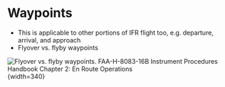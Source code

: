 # Waypoints

* This is applicable to other portions of IFR flight too, e.g. departure, arrival, and approach
* Flyover vs. flyby waypoints

![Flyover vs. flyby waypoints. [FAA-H-8083-16B Instrument Procedures Handbook](https://www.faa.gov/regulations_policies/handbooks_manuals/aviation/instrument_procedures_handbook) [Chapter 2: En Route Operations](https://www.faa.gov/sites/faa.gov/files/regulations_policies/handbooks_manuals/aviation/instrument_procedures_handbook/FAA-H-8083-16B_Chapter_2.pdf)](/img/iph/iph-figure-2-53-flyover-vs-flyby-waypoints.jpg){width=340}

